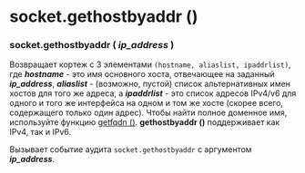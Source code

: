 # socket.gethostbyaddr \(\)

### socket.gethostbyaddr \( _ip\_address_ \)

Возвращает кортеж с 3 элементами `(hostname, aliaslist, ipaddrlist)`, где _**hostname**_ - это имя основного хоста, отвечающее на заданный _**ip\_address**_, _**aliaslist**_ - \(возможно, пустой\) список альтернативных имен хостов для того же адреса, а _**ipaddrlist**_ - это список адресов IPv4/v6 для одного и того же интерфейса на одном и том же хосте \(скорее всего, содержащего только один адрес\). Чтобы найти полное доменное имя, используйте функцию [getfqdn \(\)](socket.getfqdn.md). **gethostbyaddr \(\)** поддерживает как IPv4, так и IPv6.

Вызывает событие аудита `socket.gethostbyaddr` с аргументом _**ip\_address**_.


